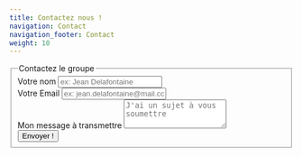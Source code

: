 ```yaml
---
title: Contactez nous !
navigation: Contact
navigation_footer: Contact
weight: 10
---
```


<section>
  <div id="form" class="container">
		<div class="block">
			<form action="https://formspree.io/bertrand.keller@gmail.com" method="POST">
			<fieldset>
				<legend>Contactez le groupe</legend>
				<div class="form-group">
					<label>Votre nom</label>
					<input type="text" class="form-control" placeholder="ex: Jean Delafontaine" name="nom">
				</div>
				<div class="form-group">
					<label>Votre Email</label>
					<input type="text" class="form-control" placeholder="ex: jean.delafontaine@mail.com" name="_reply">
				</div>
				<div class="form-group-2">
					<label>Mon message à transmettre</label>
					<textarea class="form-control" rows="3" placeholder="J'ai un sujet à vous soumettre" name="message"></textarea>
				</div>
				<button class="button button--warning" type="submit">Envoyer !</button>
				</fieldset>
			</form>
		</div>
  </div>
</section>
